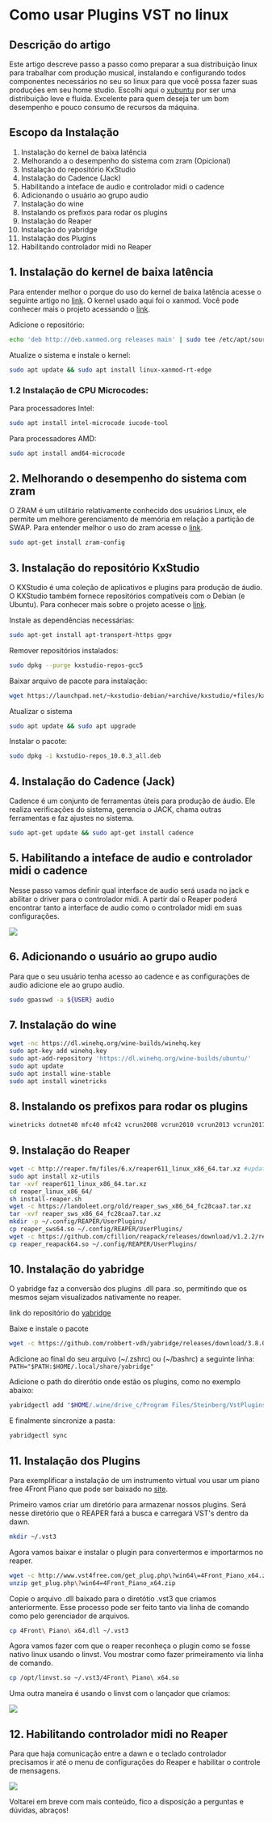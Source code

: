 # Como usar Plugins VST no linux

## Descrição do artigo

Este artigo descreve passo a passo como preparar a sua distribuição linux para trabalhar com produção musical, instalando e configurando todos componentes necessários no seu so linux para que você possa fazer suas produções em seu home studio. Escolhi aqui o [xubuntu](https://xubuntu.org/) por ser uma distribuição leve e fluida. Excelente para quem deseja ter um bom desempenho e pouco consumo de recursos da máquina.

## Escopo da Instalação

1. Instalação do kernel de baixa latência
2. Melhorando a o desempenho do sistema com zram (Opicional)
3. Instalação do repositório KxStudio
4. Instalação do Cadence (Jack)
5. Habilitando a inteface de audio e controlador midi o cadence
6. Adicionando o usuário ao grupo audio
7. Instalação do wine
8. Instalando os prefixos para rodar os plugins
9. Instalação do Reaper
10. Instalação do yabridge
11. Instalação dos Plugins
12. Habilitando controlador midi no Reaper

## 1. Instalação do kernel de baixa latência

Para entender melhor o porque do uso do kernel de baixa latência acesse o seguinte artigo no [link](https://sempreupdate.com.br/o-que-e-um-kernel-de-baixa-latencia-real-time-preemptividade/).
O kernel usado aqui foi o xanmod. Você pode conhecer mais o projeto acessando o [link](https://xanmod.org/).

Adicione o repositório:

```bash
echo 'deb http://deb.xanmod.org releases main' | sudo tee /etc/apt/sources.list.d/xanmod-kernel.list && wget -qO - https://dl.xanmod.org/gpg.key | sudo apt-key add -
```

Atualize o sistema e instale o kernel:

```bash
sudo apt update && sudo apt install linux-xanmod-rt-edge
```

### 1.2 Instalação de CPU Microcodes:

Para processadores Intel:

```bash
sudo apt install intel-microcode iucode-tool
```

Para processadores AMD:

```bash
sudo apt install amd64-microcode
```

## 2. Melhorando o desempenho do sistema com zram

O ZRAM é um utilitário relativamente conhecido dos usuários Linux, ele permite um melhore gerenciamento de memória em relação a partição de SWAP. Para entender melhor o uso do zram acesse o [link](https://diolinux.com.br/2016/08/como-instalar-o-zram-no-ubuntu-e-outras-dicas-para-melhorar-o-desempenho.html).

```bash
sudo apt-get install zram-config
```

## 3. Instalação do repositório KxStudio

O KXStudio é uma coleção de aplicativos e plugins para produção de áudio. O KXStudio também fornece repositórios compatíveis com o Debian (e Ubuntu). Para conhecer mais sobre o projeto acesse o [link](https://kx.studio/).

Instale as dependências necessárias:

```bash
sudo apt-get install apt-transport-https gpgv
```

Remover repositórios instalados:

```bash
sudo dpkg --purge kxstudio-repos-gcc5
```

Baixar arquivo de pacote para instalação:

```bash
wget https://launchpad.net/~kxstudio-debian/+archive/kxstudio/+files/kxstudio-repos_10.0.3_all.deb
```

Atualizar o sistema

```bash
sudo apt update && sudo apt upgrade
```

Instalar o pacote:

```bash
sudo dpkg -i kxstudio-repos_10.0.3_all.deb
```

## 4. Instalação do Cadence (Jack)

Cadence é um conjunto de ferramentas úteis para produção de áudio. Ele realiza verificações do sistema, gerencia o JACK, chama outras ferramentas e faz ajustes no sistema.

```bash
sudo apt-get update && sudo apt-get install cadence
```

## 5. Habilitando a inteface de audio e controlador midi o cadence

Nesse passo vamos definir qual interface de audio será usada no jack e abilitar o driver para o controlador midi. A partir daí o Reaper poderá encontrar tanto a interface de audio como o controlador midi em suas configurações.

![](https://i.imgur.com/GS8jtDn.gif)

## 6. Adicionando o usuário ao grupo audio

Para que o seu usuário tenha acesso ao cadence e as configurações de audio adicione ele ao grupo audio.

```bash
sudo gpasswd -a ${USER} audio
```

## 7. Instalação do wine

```bash
wget -nc https://dl.winehq.org/wine-builds/winehq.key
sudo apt-key add winehq.key
sudo apt-add-repository 'https://dl.winehq.org/wine-builds/ubuntu/'
sudo apt update
sudo apt install wine-stable
sudo apt install winetricks
```

## 8. Instalando os prefixos para rodar os plugins

```bash
winetricks dotnet40 mfc40 mfc42 vcrun2008 vcrun2010 vcrun2013 vcrun2017
```

## 9. Instalação do Reaper

```bash
wget -c http://reaper.fm/files/6.x/reaper611_linux_x86_64.tar.xz #update_version
sudo apt install xz-utils
tar -xvf reaper611_linux_x86_64.tar.xz
cd reaper_linux_x86_64/
sh install-reaper.sh
wget -c https://landoleet.org/old/reaper_sws_x86_64_fc28caa7.tar.xz
tar -xvf reaper_sws_x86_64_fc28caa7.tar.xz
mkdir -p ~/.config/REAPER/UserPlugins/
cp reaper_sws64.so ~/.config/REAPER/UserPlugins/
wget -c https://github.com/cfillion/reapack/releases/download/v1.2.2/reaper_reapack64.so
cp reaper_reapack64.so ~/.config/REAPER/UserPlugins/
```

## 10. Instalação do yabridge

O yabridge faz a conversão dos plugins .dll para .so, permitindo que os mesmos sejam visualizados nativamente no reaper.

link do repositório do [yabridge](https://github.com/robbert-vdh/yabridge)

Baixe e instale o pacote

```bash
wget -c https://github.com/robbert-vdh/yabridge/releases/download/3.8.0/yabridge-3.8.0-ubuntu-18.04.tar.gz

```

Adicione ao final do seu arquivo (~/.zshrc) ou (~/bashrc) a seguinte linha:
`PATH="$PATH:$HOME/.local/share/yabridge"`

Adicione o path do direrótio onde estão os plugins, como no exemplo abaixo:

```bash
yabridgectl add "$HOME/.wine/drive_c/Program Files/Steinberg/VstPlugins"
```

E finalmente sincronize a pasta:

```bash
yabridgectl sync
```

## 11. Instalação dos Plugins

Para exemplificar a instalação de um instrumento virtual vou usar um piano free 4Front Piano que pode ser baixado no [site](http://www.vst4free.com/free_vst.php?plugin=CVPiano&id=382).

Primeiro vamos criar um diretório para armazenar nossos plugins. Será nesse diretório que o REAPER fará a busca e carregará VST's dentro da dawn.

```bash
mkdir ~/.vst3
```

Agora vamos baixar e instalar o plugin para convertermos e importarmos no reaper.

```bash
wget -c http://www.vst4free.com/get_plug.php\?win64\=4Front_Piano_x64.zip
unzip get_plug.php\?win64=4Front_Piano_x64.zip
```

Copie o arquivo .dll baixado para o diretótio .vst3 que criamos anteriormente. Esse processo pode ser feito tanto via linha de comando como pelo gerenciador de arquivos.

```bash
cp 4Front\ Piano\ x64.dll ~/.vst3
```

Agora vamos fazer com que o reaper reconheça o plugin como se fosse nativo linux usando o linvst.
Vou mostrar como fazer primeiramento via linha de comando.

```bash
cp /opt/linvst.so ~/.vst3/4Front\ Piano\ x64.so
```

Uma outra maneira é usando o linvst com o lançador que criamos:

![](https://i.imgur.com/yVZKCC2.gif)

## 12. Habilitando controlador midi no Reaper

Para que haja comunicação entre a dawn e o teclado controlador precisamos ir até o menu de configurações do Reaper e habilitar o controle de mensagens.

![](https://imgur.com/jNK0jyI.gif)

Voltarei em breve com mais conteúdo, fico a disposição a perguntas e dúvidas, abraços!
